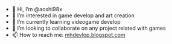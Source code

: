 - 👋 Hi, I’m @aoshi98x
- 👀 I’m interested in game develop and art creation
- 🌱 I’m currently learning videogame develop
- 💞️ I’m looking to collaborate on any project related with games 
- 📫 How to reach me: [mhdevlop.blogspot.com](https://mhgamedev.blogspot.com/)

<!---
aoshi98x/aoshi98x is a ✨ special ✨ repository because its `README.md` (this file) appears on your GitHub profile.
You can click the Preview link to take a look at your changes.
--->

